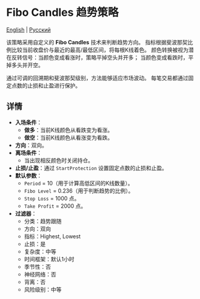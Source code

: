 # Fibo Candles 趋势策略
[English](README.md) | [Русский](README_ru.md)

该策略采用自定义的 **Fibo Candles** 技术来判断趋势方向。
指标根据斐波那契比例比较当前收盘价与最近的最高/最低区间，将每根K线着色。
颜色转换被视为潜在反转信号：当颜色变成看涨时，策略平掉空头并开多；
当颜色变成看跌时，平掉多头并开空。

通过可调的回溯期和斐波那契级别，方法能够适应市场波动。
每笔交易都通过固定点数的止损和止盈进行保护。

## 详情

- **入场条件**：
  - **做多**：当前K线颜色从看跌变为看涨。
  - **做空**：当前K线颜色从看涨变为看跌。
- **方向**：双向。
- **离场条件**：
  - 当出现相反颜色时关闭持仓。
- **止损/止盈**：通过 `StartProtection` 设置固定点数的止损和止盈。
- **默认参数**：
  - `Period` = 10（用于计算高低区间的K线数量）。
  - `Fibo Level` = 0.236（用于判断趋势的比例）。
  - `Stop Loss` = 1000 点。
  - `Take Profit` = 2000 点。
- **过滤器**：
  - 分类：趋势跟随
  - 方向：双向
  - 指标：Highest, Lowest
  - 止损：是
  - 复杂度：中等
  - 时间框架：默认1小时
  - 季节性：否
  - 神经网络：否
  - 背离：否
  - 风险级别：中等

